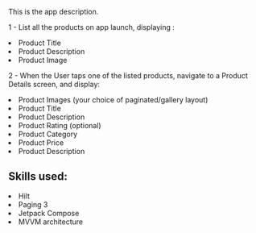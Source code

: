 This is the app description.

1 - List all the products on app launch, displaying :
     <li>Product Title
     <li>Product Description
     <li>Product Image

 2 - When the User taps one of the listed products, navigate to a Product Details screen, and display:
     <li>Product Images (your choice of paginated/gallery layout)
     <li>Product Title
     <li>Product Description
     <li>Product Rating (optional)
     <li>Product Category
     <li>Product Price
     <li>Product Description

<h2>Skills used:</h2>
<li>Hilt 
<li>Paging 3
<li>Jetpack Compose
<li>MVVM architecture

